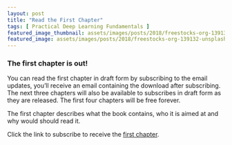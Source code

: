```yaml
---
layout: post
title: "Read the First Chapter"
tags: [ Practical Deep Learning Fundamentals ]
featured_image_thumbnail: assets/images/posts/2018/freestocks-org-139132-unsplash.jpg
featured_image: assets/images/posts/2018/freestocks-org-139132-unsplash.jpg
---
```


### The first chapter is out!

You can read the first chapter in draft form by subscribing to the email updates, you’ll receive an email containing the download after subscribing. The next three chapters will also be available to subscribes in draft form as they are released. The first four chapters will be free forever.

The first chapter describes what the book contains, who it is aimed at and why would should read it.

Click the link to subscribe to receive the [first chapter](http://eepurl.com/dpUUKD).